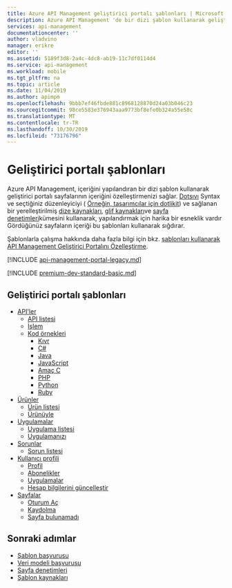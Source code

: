 ```yaml
---
title: Azure API Management geliştirici portalı şablonları | Microsoft Docs
description: Azure API Management 'de bir dizi şablon kullanarak geliştirici portalı sayfalarının içeriğini özelleştirmeyi öğrenin.
services: api-management
documentationcenter: ''
author: vladvino
manager: erikre
editor: ''
ms.assetid: 5189f3d8-2a4c-4dc8-ab19-11c7df0114d4
ms.service: api-management
ms.workload: mobile
ms.tgt_pltfrm: na
ms.topic: article
ms.date: 11/04/2019
ms.author: apimpm
ms.openlocfilehash: 9bbb7ef46fbde881c8968128870d24a03b046c23
ms.sourcegitcommit: 98ce5583e376943aaa9773bf8efe0b324a55e58c
ms.translationtype: MT
ms.contentlocale: tr-TR
ms.lasthandoff: 10/30/2019
ms.locfileid: "73176796"
---
```

# <a name="developer-portal-templates"></a>Geliştirici portalı şablonları

Azure API Management, içeriğini yapılandıran bir dizi şablon kullanarak geliştirici portalı sayfalarının içeriğini özelleştirmenizi sağlar. [Dotsıvı](http://dotliquidmarkup.org/) Syntax ve seçtiğiniz düzenleyiciyi ( [Örneğin, tasarımcılar için dotlikit](https://github.com/dotliquid/dotliquid/wiki/DotLiquid-for-Designers)) ve sağlanan bir yerelleştirilmiş [dize kaynakları](api-management-template-resources.md#strings), [glif kaynakları](api-management-template-resources.md#glyphs)ve [sayfa denetimleri](api-management-page-controls.md)kümesini kullanarak, yapılandırmak için harika bir esneklik vardır Gördüğünüz sayfaların içeriği bu şablonları kullanarak sığdırar.  
  
Şablonlarla çalışma hakkında daha fazla bilgi için bkz. [şablonları kullanarak API Management Geliştirici Portalını Özelleştirme](api-management-developer-portal-templates.md).  

[!INCLUDE [api-management-portal-legacy.md](../../includes/api-management-portal-legacy.md)]

[!INCLUDE [premium-dev-standard-basic.md](../../includes/api-management-availability-premium-dev-standard-basic.md)]

##  <a name="DeveloperPortalTemplates"></a>Geliştirici portalı şablonları  
  
-   [API'ler](api-management-api-templates.md)  
    -   [API listesi](api-management-api-templates.md#APIList)  
    -   [İşlem](api-management-api-templates.md#Product)  
    -   [Kod örnekleri](api-management-api-templates.md#CodeSamples)  
        -   [Kıvr](api-management-api-templates.md#Curl)  
        -   [C#](api-management-api-templates.md#CSharp)  
        -   [Java](api-management-api-templates.md#Stub)  
        -   [JavaScript](api-management-api-templates.md#JavaScript)  
        -   [Amaç C](api-management-api-templates.md#ObjectiveC)  
        -   [PHP](api-management-api-templates.md#PHP)  
        -   [Python](api-management-api-templates.md#Python)  
        -   [Ruby](api-management-api-templates.md#Ruby)  
-   [Ürünler](api-management-product-templates.md)  
    -   [Ürün listesi](api-management-product-templates.md#ProductList)  
    -   [Ürünüyle](api-management-product-templates.md#Product)  
-   [Uygulamalar](api-management-application-templates.md)  
    -   [Uygulama listesi](api-management-application-templates.md#ProductList)  
    -   [Uygulamanızı](api-management-application-templates.md#Application)  
-   [Sorunlar](api-management-issue-templates.md)  
    -   [Sorun listesi](api-management-issue-templates.md#IssueList)  
-   [Kullanıcı profili](api-management-user-profile-templates.md)  
    -   [Profil](api-management-user-profile-templates.md#Profile)  
    -   [Abonelikler](api-management-user-profile-templates.md#Subscriptions)  
    -   [Uygulamalar](api-management-user-profile-templates.md#Applications)  
    -   [Hesap bilgilerini güncelleştir](api-management-user-profile-templates.md#UpdateAccountInfo)  
-   [Sayfalar](api-management-page-templates.md)  
    -   [Oturum Aç](api-management-page-templates.md#SignIn)  
    -   [Kaydolma](api-management-page-templates.md#SignUp)  
    -   [Sayfa bulunamadı](api-management-page-templates.md#PageNotFound)

## <a name="next-steps"></a>Sonraki adımlar  

+ [Şablon başvurusu](api-management-developer-portal-templates-reference.md)  
+ [Veri modeli başvurusu](api-management-template-data-model-reference.md)  
+ [Sayfa denetimleri](api-management-page-controls.md)  
+ [Şablon kaynakları](api-management-template-resources.md)